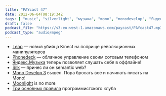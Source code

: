 ```yaml
---
title: "PAYcast 47"
date: 2012-06-04T08:19:34Z
tags: [ "music", "silverlight", "музыка", "mono", "monodevelop", "Яндекс", "leap", "yandex", "gadgets", "программирование", "programming", "phonedeck", "PAYcast", "semantic web", "moonlight", "silk" ]
draft: false
podcast_file: "https://s3-eu-west-1.amazonaws.com/paycast/PAYcast47.mp3"
podcast_type: "audio/mpeg"
---
```

<ul>
<li><a href="http://www.iphones.ru/iNotes/222570" target="_blank">Leap</a> &#8212; новый убийца Kinect на поприще революционных манипуляторов</li>
<li><a href="http://techcrunch.com/2012/04/03/phonedeck-lets-you-control-your-cellphone-via-the-cloud/" target="_blank">Phonedeck</a> &#8212; облачное управление своим сотовым телефоном</li>
<li><a href="http://mobile.yandex.ru/promo/music/" target="_blank">Яндекс.Музыка</a> теперь позволяет слушать себя в оффлайне!</li>
<li><a href="http://gigaom.com/europe/meet-silk-the-semantic-web-for-the-rest-of-us/" target="_blank">Silk</a> &#8212; принес ли он semantic web?</li>
<li><a href="http://habrahabr.ru/post/143861/#habracut" target="_blank">Mono Develop 3</a> вышел. Пора бросать все и начинать писать на Mono!</li>
<li><a href="http://www.zdnet.com/blog/microsoft/xamarin-abandons-its-silverlight-for-linux-technology/12797" target="_blank">Moonlight</a> is no more</li>
<li><a href="http://net.tutsplus.com/tutorials/tools-and-tips/3-key-software-principles-you-must-understand/" target="_blank">Три основных правила</a> программистского клуба</li>
</ul>

     